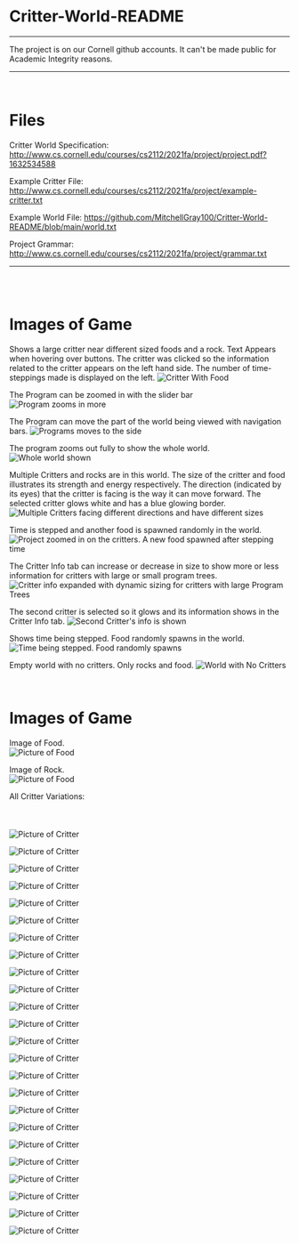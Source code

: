 # Critter-World-README
___
The project is on our Cornell github accounts. It can't be made public for Academic Integrity reasons.
___
<br />

# Files

Critter World Specification: http://www.cs.cornell.edu/courses/cs2112/2021fa/project/project.pdf?1632534588

Example Critter File: http://www.cs.cornell.edu/courses/cs2112/2021fa/project/example-critter.txt

Example World File: https://github.com/MitchellGray100/Critter-World-README/blob/main/world.txt

Project Grammar: http://www.cs.cornell.edu/courses/cs2112/2021fa/project/grammar.txt

___



<br />
<br />

# Images of Game

Shows a large critter near different sized foods and a rock. Text Appears when hovering over buttons.
The critter was clicked so the information related to the critter appears on the left hand side.
The number of time-steppings made is displayed on the left.
![Critter With Food](https://github.com/MitchellGray100/Critter-World-README/blob/main/Screenshots/image1.png)

The Program can be zoomed in with the slider bar
![Program zooms in more](https://github.com/MitchellGray100/Critter-World-README/blob/main/Screenshots/image2.png)

The Program can move the part of the world being viewed with navigation bars.
![Programs moves to the side](https://github.com/MitchellGray100/Critter-World-README/blob/main/Screenshots/image3.png)

The program zooms out fully to show the whole world.
![Whole world shown](https://github.com/MitchellGray100/Critter-World-README/blob/main/Screenshots/image4.png)

Multiple Critters and rocks are in this world. The size of the critter and food illustrates its strength and energy respectively.
The direction (indicated by its eyes) that the critter is facing is the way it can move forward.
The selected critter glows white and has a blue glowing border.
![Multiple Critters facing different directions and have different sizes](https://github.com/MitchellGray100/Critter-World-README/blob/main/Screenshots/image5.png)

Time is stepped and another food is spawned randomly in the world.
![Project zoomed in on the critters. A new food spawned after stepping time](https://github.com/MitchellGray100/Critter-World-README/blob/main/Screenshots/image6.png)

The Critter Info tab can increase or decrease in size to show more or less information for critters with large or small program trees.
![Critter info expanded with dynamic sizing for critters with large Program Trees](https://github.com/MitchellGray100/Critter-World-README/blob/main/Screenshots/image7.png)

The second critter is selected so it glows and its information shows in the Critter Info tab.
![Second Critter's info is shown](https://github.com/MitchellGray100/Critter-World-README/blob/main/Screenshots/image8.png)

Shows time being stepped. Food randomly spawns in the world.
![Time being stepped. Food randomly spawns](https://github.com/MitchellGray100/Critter-World-README/blob/main/Screenshots/image9.png)

Empty world with no critters. Only rocks and food.
![World with No Critters](https://github.com/MitchellGray100/Critter-World-README/blob/main/Screenshots/image10.png)

</br>

# Images of Game

Image of Food.
<br />
![Picture of Food](https://github.com/MitchellGray100/Critter-World-README/blob/main/Assets/Food.png)


Image of Rock.
<br />
![Picture of Food](https://github.com/MitchellGray100/Critter-World-README/blob/main/Assets/Rock.png)

All Critter Variations:
<br />
<br />
<br />
<br />
![Picture of Critter](https://github.com/MitchellGray100/Critter-World-README/blob/main/Assets/hexagonCritterAmerican.png)

![Picture of Critter](https://github.com/MitchellGray100/Critter-World-README/blob/main/Assets/hexagonCritterBlue.png)

![Picture of Critter](https://github.com/MitchellGray100/Critter-World-README/blob/main/Assets/hexagonCritterBrightBlue.png)

![Picture of Critter](https://github.com/MitchellGray100/Critter-World-README/blob/main/Assets/hexagonCritterBrightPink.png)

![Picture of Critter](https://github.com/MitchellGray100/Critter-World-README/blob/main/Assets/hexagonCritterDarkBlue.png)

![Picture of Critter](https://github.com/MitchellGray100/Critter-World-README/blob/main/Assets/hexagonCritterDarkGray.png)

![Picture of Critter](https://github.com/MitchellGray100/Critter-World-README/blob/main/Assets/hexagonCritterDarkOrange.png)

![Picture of Critter](https://github.com/MitchellGray100/Critter-World-README/blob/main/Assets/hexagonCritterDarkPurple.png)

![Picture of Critter](https://github.com/MitchellGray100/Critter-World-README/blob/main/Assets/hexagonCritterForestGreen.png)

![Picture of Critter](https://github.com/MitchellGray100/Critter-World-README/blob/main/Assets/hexagonCritterGray.png)

![Picture of Critter](https://github.com/MitchellGray100/Critter-World-README/blob/main/Assets/hexagonCritterLightGreen.png)

![Picture of Critter](https://github.com/MitchellGray100/Critter-World-README/blob/main/Assets/hexagonCritterLightPink.png)

![Picture of Critter](https://github.com/MitchellGray100/Critter-World-README/blob/main/Assets/hexagonCritterLightYellow.png)

![Picture of Critter](https://github.com/MitchellGray100/Critter-World-README/blob/main/Assets/hexagonCritterLime.png)

![Picture of Critter](https://github.com/MitchellGray100/Critter-World-README/blob/main/Assets/hexagonCritterMaroon.png)

![Picture of Critter](https://github.com/MitchellGray100/Critter-World-README/blob/main/Assets/hexagonCritterOrange.png)

![Picture of Critter](https://github.com/MitchellGray100/Critter-World-README/blob/main/Assets/hexagonCritterPink.png)

![Picture of Critter](https://github.com/MitchellGray100/Critter-World-README/blob/main/Assets/hexagonCritterPurple.png)

![Picture of Critter](https://github.com/MitchellGray100/Critter-World-README/blob/main/Assets/hexagonCritterRainbow.png)

![Picture of Critter](https://github.com/MitchellGray100/Critter-World-README/blob/main/Assets/hexagonCritterRed.png)

![Picture of Critter](https://github.com/MitchellGray100/Critter-World-README/blob/main/Assets/hexagonCritterSkyBlue.png)

![Picture of Critter](https://github.com/MitchellGray100/Critter-World-README/blob/main/Assets/hexagonCritterTan.png)

![Picture of Critter](https://github.com/MitchellGray100/Critter-World-README/blob/main/Assets/hexagonCritterWhite.png)

![Picture of Critter](https://github.com/MitchellGray100/Critter-World-README/blob/main/Assets/hexagonCritterYellow.png)

